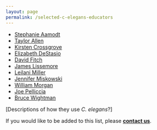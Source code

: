 ```yaml
---
layout: page
permalink: /selected-c-elegans-educators
---
```

-   [Stephanie Aamodt](http://www.lsus.edu/sc/bios/aamodt.html)
-   [Taylor Allen](https://www.oberlin.edu/node/5151)
-   [Kirsten
    Crossgrove](http://www.uww.edu/cls/directory/Crossgrove_Kirsten.html)
-   [Elizabeth DeStasio](http://www2.lawrence.edu/fast/DESTASIE/)
-   [David Fitch](http://www.nyu.edu/projects/fitch/)
-   [James Lissemore](http://sites.jcu.edu/biology/)
-   [Leilani
    Miller](http://www.scu.edu/cas/biology/staffandfaculty/leilanimiller.cfm)
-   [Jennifer
    Miskowski](http://www.uwlax.edu/faculty/miskowski/jmres.htm)
-   [William
    Morgan](http://www.wooster.edu/en/Academics/Areas-of-Study/Biology/Faculty-and-Staff/William-Morgan)
-   [Joe Pelliccia](http://www.bates.edu/faculty-pelliccia.xml)
-   [Bruce
    Wightman](http://www.muhlenberg.edu/depts/biology/faculty/wightman.html)

\[Descriptions of how they use *C. elegans*?\]

If you would like to be added to this list, please **[contact
us](/contact)**.
